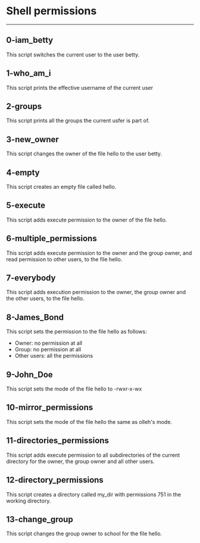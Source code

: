 # Shell permissions
***

## 0-iam_betty 
This script switches the current user to the user betty.

## 1-who_am_i
This script prints the effective username of the current user

## 2-groups
This script prints all the groups the current usfer is part of.

## 3-new_owner
This script changes the owner of the file hello to the user betty.

## 4-empty
This script creates an empty file called hello.

## 5-execute
This script adds execute permission to the owner of the file hello.

## 6-multiple_permissions
This script adds execute permission to the owner and the group owner, and read permission to other users, to the file hello.

## 7-everybody
This script adds execution permission to the owner, the group owner and the other users, to the file hello.

## 8-James_Bond
This script sets the permission to the file hello as follows:

* Owner: no permission at all
* Group: no permission at all
* Other users: all the permissions

## 9-John_Doe
This script sets the mode of the file hello to -rwxr-x-wx

## 10-mirror_permissions
This script sets the mode of the file hello the same as olleh's mode.

## 11-directories_permissions
This script adds execute permission to all subdirectories of the current directory for the owner, the group owner and all other users.

## 12-directory_permissions
This script creates a directory called my_dir with permissions 751 in the working directory.

## 13-change_group
This script changes the group owner to school for the file hello.

